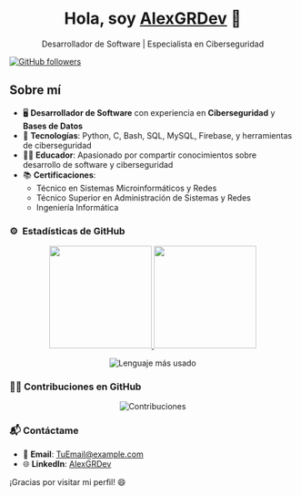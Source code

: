 <div align="center">
  <h1>Hola, soy <a href="https://github.com/AlexGRDev">AlexGRDev</a> 👋</h1>
  <p>Desarrollador de Software | Especialista en Ciberseguridad</p>
</div>

[![GitHub followers](https://img.shields.io/github/followers/AlexGRDev?style=social)](https://github.com/AlexGRDev)

## Sobre mí

- 🖥️ **Desarrollador de Software** con experiencia en **Ciberseguridad** y **Bases de Datos**
- 📲 **Tecnologías**: Python, C, Bash, SQL, MySQL, Firebase, y herramientas de ciberseguridad
- 🧑‍🏫 **Educador**: Apasionado por compartir conocimientos sobre desarrollo de software y ciberseguridad
- 📚 **Certificaciones**: 
  - Técnico en Sistemas Microinformáticos y Redes
  - Técnico Superior en Administración de Sistemas y Redes
  - Ingeniería Informática

### ⚙️ &nbsp;Estadísticas de GitHub

<p align="center">
  <a href="https://github.com/AlexGRDev">
    <img height="180em" src="https://github-readme-stats-eight-theta.vercel.app/api?username=AlexGRDev&show_icons=true&theme=algolia&include_all_commits=true&count_private=true"/>
    <img height="180em" src="https://github-readme-stats-eight-theta.vercel.app/api/top-langs/?username=AlexGRDev&layout=compact&langs_count=8&theme=algolia"/>
  </a>
</p>

<p align="center">
  <img src="https://github-readme-stats-eight-theta.vercel.app/api/top-langs/?username=AlexGRDev&layout=compact&langs_count=1&theme=algolia" alt="Lenguaje más usado"/>
</p>

### 🧑‍💻 Contribuciones en GitHub

<p align="center">
  <img src="https://github-readme-streak-stats.herokuapp.com/?user=AlexGRDev&theme=algolia" alt="Contribuciones" />
</p>

### 📬 Contáctame

- 📧 **Email**: [TuEmail@example.com](mailto:alexgaro2015@gmail.com)
- 🌐 **LinkedIn**: [AlexGRDev](https://www.linkedin.com/in/alexgrdev)

¡Gracias por visitar mi perfil! 😄
